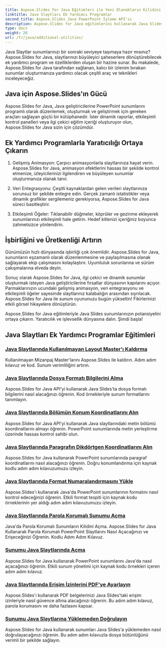```yaml
---
title: Aspose.Slides for Java Eğitimleri ile Yeni Olanakların Kilidini Açın
linktitle: Java Slaytları Ek Yardımcı Programlar
second_title: Aspose.Slides Java PowerPoint İşleme API'si
description: Aspose.Slides for Java eğitimlerini kullanarak Java Slides'a yönelik ek yardımcı programları keşfedin. Sunumlarınızı güçlü özelliklerle zenginleştirin. Şimdi keşfedin!
type: docs
weight: 20
url: /tr/java/additional-utilities/
---
```

Java Slaytlar sunumlarınızı bir sonraki seviyeye taşımaya hazır mısınız? Aspose.Slides for Java, slaytlarınızı büyüleyici şaheserlere dönüştürebilecek ek yardımcı program ve özelliklerden oluşan bir hazine sunar. Bu makalede, Aspose.Slides for Java tarafından sağlanan, kalıcı bir izlenim bırakan sunumlar oluşturmanıza yardımcı olacak çeşitli araç ve teknikleri inceleyeceğiz.

## Java için Aspose.Slides'ın Gücü

Aspose.Slides for Java, Java geliştiricilerine PowerPoint sunumlarını programlı olarak düzenlemek, oluşturmak ve geliştirmek için gereken araçları sağlayan güçlü bir kütüphanedir. İster dinamik raporlar, etkileşimli kontrol panelleri veya ilgi çekici eğitim içeriği oluşturuyor olun, Aspose.Slides for Java sizin için çözümdür.

## Ek Yardımcı Programlarla Yaratıcılığı Ortaya Çıkarın

1. Gelişmiş Animasyon: Çarpıcı animasyonlarla slaytlarınıza hayat verin. Aspose.Slides for Java, animasyon efektlerini hassas bir şekilde kontrol etmenize, izleyicilerinizi ilgilendiren ve büyüleyen sunumlar oluşturmanıza olanak tanır.

2. Veri Entegrasyonu: Çeşitli kaynaklardan gelen verileri slaytlarınıza sorunsuz bir şekilde entegre edin. Gerçek zamanlı istatistikler veya dinamik grafikler sergilemeniz gerekiyorsa, Aspose.Slides for Java süreci basitleştirir.

3. Etkileşimli Öğeler: Tıklanabilir düğmeler, köprüler ve gezinme ekleyerek sunumlarınızı etkileşimli hale getirin. Hedef kitlenizi içeriğiniz boyunca zahmetsizce yönlendirin.

## İşbirliğini ve Üretkenliği Artırın

Günümüzün hızlı dünyasında işbirliği çok önemlidir. Aspose.Slides for Java, sunumların eşzamanlı olarak düzenlenmesine ve paylaşılmasına olanak sağlayarak ekip çalışmasını kolaylaştırır. Uyumluluk sorunlarına ve sürüm çakışmalarına elveda deyin.

Sonuç olarak Aspose.Slides for Java, ilgi çekici ve dinamik sunumlar oluşturmak isteyen Java geliştiricilerine fırsatlar dünyasının kapılarını açıyor. Parmaklarınızın ucundaki gelişmiş animasyon, veri entegrasyonu ve etkileşimli öğeler sayesinde slaytlarınız kalabalığın arasından sıyrılacak. Aspose.Slides for Java ile sunum oyununuzu bugün yükseltin! Fikirlerinizi etkili görsel hikayelere dönüştürün.

Aspose.Slides for Java eğitimleriyle Java Slides sunumlarınızın potansiyelini ortaya çıkarın. Yaratıcılık ve işlevsellik dünyasına dalın. Şimdi başla!

## Java Slaytları Ek Yardımcı Programlar Eğitimleri
### [Java Slaytlarında Kullanılmayan Layout Master'ı Kaldırma](./remove-unused-layout-master-in-java-slides/)
Kullanılmayan Mizanpaj Master'larını Aspose.Slides ile kaldırın. Adım adım kılavuz ve kod. Sunum verimliliğini artırın.
### [Java Slaytlarında Dosya Formatı Bilgilerini Alma](./get-file-format-information-in-java-slides/)
Aspose.Slides for Java API'yi kullanarak Java Slides'ta dosya formatı bilgilerini nasıl alacağınızı öğrenin. Kod örnekleriyle sunum formatlarını tanımlayın.
### [Java Slaytlarında Bölümün Konum Koordinatlarını Alın](./get-position-coordinates-of-portion-in-java-slides/)
Aspose.Slides for Java API'yi kullanarak Java slaytlarındaki metin bölümü koordinatlarını almayı öğrenin. PowerPoint sunumlarında metin yerleştirme üzerinde hassas kontrol sahibi olun.
### [Java Slaytlarında Paragrafın Dikdörtgen Koordinatlarını Alın](./get-rectangular-coordinates-of-paragraph-in-java-slides/)
Aspose.Slides for Java kullanarak PowerPoint sunumlarında paragraf koordinatlarını nasıl alacağınızı öğrenin. Doğru konumlandırma için kaynak kodlu adım adım kılavuzumuzu izleyin.
### [Java Slaytlarında Format Numaralandırmasını Yükle](./load-format-enumeration-in-java-slides/)
Aspose.Slides'ı kullanarak Java'da PowerPoint sunumlarının formatını nasıl kontrol edeceğinizi öğrenin. Etkili format tespiti için kaynak kodu örneklerinin yer aldığı adım adım kılavuzumuzu izleyin.
### [Java Slaytlarında Parola Korumalı Sunumu Açma](./open-password-protected-presentation-in-java-slides/)
Java'da Parola Korumalı Sunumların Kilidini Açma. Aspose.Slides for Java Kullanarak Parola Korumalı PowerPoint Slaytlarını Nasıl Açacağınızı ve Erişeceğinizi Öğrenin. Kodlu Adım Adım Kılavuz.
### [Sunumu Java Slaytlarında Açma](./open-presentation-in-java-slides/)
Aspose.Slides for Java kullanarak PowerPoint sunumlarını Java'da nasıl açacağınızı öğrenin. Etkili sunum yönetimi için kaynak kodu örnekleri içeren adım adım kılavuz.
### [Java Slaytlarında Erişim İzinlerini PDF'ye Ayarlayın](./set-access-permissions-to-pdf-in-java-slides/)
Aspose.Slides'ı kullanarak PDF belgelerinizi Java Slides'taki erişim izinleriyle nasıl güvence altına alacağınızı öğrenin. Bu adım adım kılavuz, parola korumasını ve daha fazlasını kapsar.
### [Sunumu Java Slaytlarına Yüklemeden Doğrulayın](./verify-presentation-without-loading-in-java-slides/)
Aspose.Slides for Java kullanarak sunumları Java Slides'a yüklemeden nasıl doğrulayacağınızı öğrenin. Bu adım adım kılavuzla dosya bütünlüğünü verimli bir şekilde sağlayın.